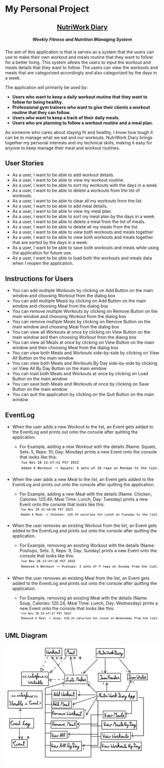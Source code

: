 # My Personal Project

## <center> <u> NutriWork Diary </u> </center>

##### <center> *Weekly Fitness and Nutrition Managing System*

The aim of this application is that is serves as a system that the users can use to make their own workout and meals
routine that they want to follow for a better living. This system allows the users to input the workout and meals
details that they want to follow. The users can view the workouts and meals that are categorized accordingly and also
categorized by the days in a week.

The application will primarily be used by:

- **Users who want to keep a daily workout routine that they want to follow for being healthy.**
- **Professional gym trainers who want to give their clients a workout routine that they can follow.**
- **Users who want to keep a track of their daily meals.**
- **Users who are planning to follow a workout routine and a meal plan.**

As someone who cares about staying fit and healthy, I know how tough it can be to manage what we eat and our workouts.
NutriWork Diary brings together my personal interests and my technical skills, making it easy for anyone to keep manage
their meal and workout routines.

## User Stories

- As a user, I want to be able to add workout details.
- As a user, I want to be able to view my workout routine.
- As a user, I want to be able to sort my workouts with the days in a week.
- As a user, I want to be able to delete a workouts from the list of workouts.
- As a user, I want to be able to clear all my workouts from the list.
- As a user, I want to be able to add meal details.
- As a user, I want to be able to view my meal plan.
- As a user, I want to be able to sort my meal plan by the days in a week.
- As a user, I want to be able to delete a meal from the list of meals.
- As a user, I want to be able to delete all my meals from the list.
- As a user, I want to be able to view both workouts and meals together.
- As a user, I want to be able to view both workouts and meals together that are sorted by the days in a week.
- As a user, I want to be able to save both workouts and meals while using the application for future use.
- As a user, I want to be able to load both the workouts and meals data when I reopen the application.

## Instructions for Users

- You can add multiple Workouts by clicking on Add Button on the main window and choosing Workout from the dialog box
- You can add multiple Meals by clicking on Add Button on the main window and choosing Meal from the dialog box
- You can remove multiple Workouts by clicking on Remove Button on the main window and choosing Workout from the dialog
  box
- You can remove multiple Meals by clicking on Remove Button on the main window and choosing Meal from the dialog box
- You can view all Workouts at once by clicking on View Button on the main window and then choosing Workout from the
  dialog box
- You can view all Meals at once by clicking on View Button on the main window and then choosing Meal from the dialog
  box
- You can view both Meals and Workouts side-by-side by clicking on View All Button on the main window
- You can view both Meals and Workouts By Day side-by-side by clicking on View All By Day Button on the main window
- You can load both Meals and Workouts at once by clicking on Load Button on the main window
- You can save both Meals and Workouts at once by clicking on Save Button on the main window
- You can quit the application by clicking on the Quit Button on the main window

## EventLog

- When the user adds a new Workout to the list, an Event gets added to the EventLog
  and prints out onto the console after quitting the application.
    - For Example, adding a new Workout with the details (Name: Squats, Sets: 5, Reps: 10, Day: Monday)
      prints a new Event onto the console that looks like this:
      ![](./data/Images/AddWorkout.png)


- When the user adds a new Meal to the list, an Event gets added to the EventLog
  and prints out onto the console after quitting the application.
    - For Example, adding a new Meal with the details (Name: Chicken, Calories: 125.49, Meal Time: Lunch, Day: Tuesday)
      prints a new Event onto the console that looks like this:
      ![](./data/Images/AddMeal.png)


- When the user removes an existing Workout from the list, an Event gets added to the EventLog
  and prints out onto the console after quitting the application.
    - For Example, removing an existing Workout with the details (Name: Pushups, Sets: 3, Reps: 9, Day: Sunday)
      prints a new Event onto the console that looks like this:
      ![](./data/Images/RemoveWorkout.png)


- When the user removes an existing Meal from the list, an Event gets added to the EventLog
  and prints out onto the console after quitting the application.
    - For Example, removing an existing Meal with the details (Name: Soup, Calories: 120.24, Meal Time: Lunch, Day:
      Wednesday) prints a new Event onto the console that looks like this:
      ![](./data/Images/RemoveMeal.png)

      

## UML Diagram

![](./UML_Design_Diagram.jpeg)
